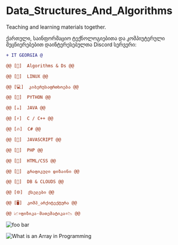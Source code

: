 # Data_Structures_And_Algorithms
Teaching and learning materials together.

ქართული, საინფორმაციო ტექნოლოგიებითა და კომპიუტერული მეცნიერებებით დაინტერესებულთა Discord სერვერი:
<font color="green"><a href="https://discord.gg/tsTm3NX" class="link-success">
  ```diff
+ IT GEORGIA @

@@ [💎]  Algorithms & Ds @@

@@ [🐧]  LINUX @@

@@ [💻]  კიბერუსაფრთხოება @@

@@ [🐍]  PYTHON @@

@@ [☕]  JAVA @@

@@ [⚡]  C / C++ @@

@@ [🔥]  C# @@

@@ [🌟]  JAVASCRIPT @@

@@ [🐘]  PHP @@

@@ [💃]  HTML/CSS @@

@@ [🌆]  გრაფიკული დიზაინი @@

@@ [💭]  DB & CLOUDS @@

@@ [🌐]  ქსელები @@

@@ [🖥]  კომპ_არქიტექტურა @@

@@ 📈⚛ფიზიკა-მათემატიკა⚛📉 @@
```
  </a></font>
<p>
<img src="https://thumb.tildacdn.com/tild3762-3734-4166-a163-386665373666/-/resize/577x/-/format/webp/_1.png" alt="foo bar" title="train &amp; tracks" />
</p>


<img src="https://img.pngio.com/what-is-an-array-in-programming-data-structure-png-350_250.png" alt="What is an Array in Programming">
